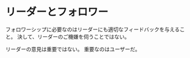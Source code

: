 # リーダーとフォロワー

フォロワーシップに必要なのはリーダーにも適切なフィードバックを与えること。
決して、リーダーのご機嫌を伺うことではない。

リーダーの意見は重要ではない。
重要なのはユーザーだ。
